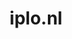 ---
layout: post
title: "iplo.nl"
internal_url: "/dutchgov/iplo.nl.html"
subdomains_count: 6
all_subdomains_count: 8
urls_count: 5
ssl_rank: 0
http_rank: 85.8
url_link: /data/iplo.nl/urls.txt
all_subdomains_link: /data/iplo.nl/all_subdomains.txt
subdomains_link: /data/iplo.nl/subdomains.txt
categories: dutchgov
---